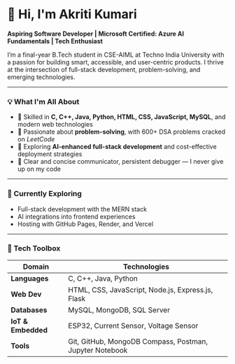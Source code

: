 # 👋 Hi, I'm Akriti Kumari

**Aspiring Software Developer | Microsoft Certified: Azure AI Fundamentals | Tech Enthusiast**

I’m a final-year B.Tech student in CSE-AIML at Techno India University with a passion for building smart, accessible, and user-centric products. I thrive at the intersection of full-stack development, problem-solving, and emerging technologies.

---

### 💡 What I'm All About

- 🔧 Skilled in **C, C++, Java, Python, HTML, CSS, JavaScript, MySQL**, and modern web technologies  
- 🧩 Passionate about **problem-solving**, with 600+ DSA problems cracked on *LeetCode*  
- 🧠 Exploring **AI-enhanced full-stack development** and cost-effective deployment strategies  
- 💬 Clear and concise communicator, persistent debugger — I never give up on my code

---

### 🌱 Currently Exploring
- Full-stack development with the MERN stack  
- AI integrations into frontend experiences  
- Hosting with GitHub Pages, Render, and Vercel  

---

### 🧠 Tech Toolbox

| Domain        | Technologies                                              |
|---------------|-----------------------------------------------------------|
| **Languages** | C, C++, Java, Python                                      |
| **Web Dev**   | HTML, CSS, JavaScript, Node.js, Express.js, Flask         |
| **Databases** | MySQL, MongoDB, SQL Server                                |
| **IoT & Embedded** | ESP32, Current Sensor, Voltage Sensor                |
| **Tools**     | Git, GitHub, MongoDB Compass, Postman, Jupyter Notebook   |

